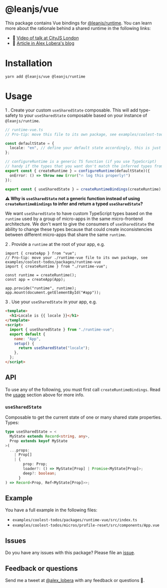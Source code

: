 # @leanjs/vue

This package contains Vue bindings for [@leanjs/runtime](https://github.com/leanjs/leanjs/tree/main/packages/runtime). You can learn more about the rationale behind a shared runtime in the following links:

- 🍿 [Video of talk at CityJS London](https://www.youtube.com/watch?v=pKiZI9meWw8)
- 📖 [Article in Alex Lobera's blog](https://alexlobera.com/sharing-state-in-micro-frontends-at-runtime/)

# Installation

`yarn add @leanjs/vue @leanjs/runtime`

# Usage

1 . Create your custom `useSharedState` composable. This will add type-safety to your `useSharedState` composable based on your instance of `@leanjs/runtime`.

```ts
// runtime-vue.ts
// Pro-tip: move this file to its own package, see examples/coolest-todos/packages/runtime-vue

const defaultState = {
  locale: "en", // define your default state accordingly, this is just an example
};

// configureRuntime is a generic TS function (if you use TypeScript)
// handy if the types that you want don't match the inferred types from defaultState
export const { createRuntime } = configureRuntime(defaultState)({
  onError: () => throw new Error("🔥 log this properly!")
});

export const { useSharedState } = createRuntimeBindings(createRuntime);
```

**⚠️ Why is `useSharedState` not a generic function instead of using `createRuntimeBindings` to infer and return a typed `useSharedState`?**

We want `useSharedState` to have custom TypeScript types based on the `runtime` used by a group of micro-apps in the same micro-frontend architecture. We don't want to give the consumers of `useSharedState` the ability to change these types because that could create inconsistencies between different micro-apps that share the same `runtime`.

2 . Provide a `runtime` at the root of your app, e.g.

```tsx
import { createApp } from "vue";
// Pro-tip: move your ./runtime-vue file to its own package, see examples/coolest-todos/packages/runtime-vue
import { createRuntime } from "./runtime-vue";

const runtime = createRuntime();
const app = createApp(App);

app.provide("runtime", runtime);
app.mount(document.getElementById("#app"));
```

3 . Use your `useSharedState` in your app, e.g.

```html
<template>
  <h1>Locale is {{ locale }}</h1>
</template>
<script>
  import { useSharedState } from "./runtime-vue";
  export default {
    name: "App",
    setup() {
      return useSharedState("locale");
    },
  };
</script>
```

## API

To use any of the following, you must first call `createRuntimeBindings`. Read the [usage](#usage) section above for more info.

### `useSharedState`

Composable to get the current state of one or many shared state properties. Types:

```ts
type useSharedState = <
  MyState extends Record<string, any>,
  Prop extends keyof MyState
>(
  ...props:
    | Prop[]
    | {
        prop: Prop;
        loader?: () => MyState[Prop] | Promise<MyState[Prop]>;
        deep?: boolean;
      }
) => Record<Prop, Ref<MyState[Prop]>>;
```

## Example

You have a full example in the following files:

- `examples/coolest-todos/packages/runtime-vue/src/index.ts`
- `examples/coolest-todos/micros/profile-reset/src/components/App.vue`

## Issues

Do you have any issues with this package? Please file an [issue](https://github.com/leanjs/leanjs/issues/new).

## Feedback or questions

Send me a tweet at [@alex_lobera](twitter.com/alex_lobera/) with any feedback or questions 🙏.
